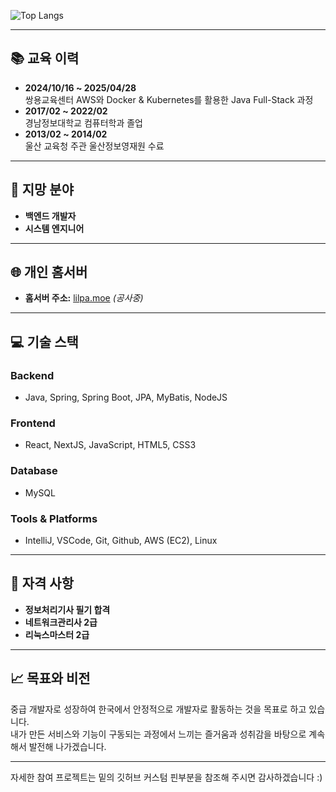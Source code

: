 ![Top Langs](https://github-readme-stats.vercel.app/api/top-langs/?username=clover0309&layout=compact&theme=dark)

---

## 📚 교육 이력
- **2024/10/16 ~ 2025/04/28**  
  쌍용교육센터 AWS와 Docker & Kubernetes를 활용한 Java Full-Stack 과정
- **2017/02 ~ 2022/02**  
  경남정보대학교 컴퓨터학과 졸업
- **2013/02 ~ 2014/02**  
  울산 교육청 주관 울산정보영재원 수료

---

## 🎯 지망 분야
- **백엔드 개발자**
- **시스템 엔지니어**

---

## 🌐 개인 홈서버
- **홈서버 주소:** [lilpa.moe](http://lilpa.moe) *(공사중)*

---

## 💻 기술 스택
### Backend
- Java, Spring, Spring Boot, JPA, MyBatis, NodeJS

### Frontend
- React, NextJS, JavaScript, HTML5, CSS3

### Database
- MySQL

### Tools & Platforms
- IntelliJ, VSCode, Git, Github, AWS (EC2), Linux

---

## 🏅 자격 사항
- **정보처리기사 필기 합격**
- **네트워크관리사 2급**
- **리눅스마스터 2급**

---

## 📈 목표와 비전
중급 개발자로 성장하여 한국에서 안정적으로 개발자로 활동하는 것을 목표로 하고 있습니다.  
내가 만든 서비스와 기능이 구동되는 과정에서 느끼는 즐거움과 성취감을 바탕으로 계속해서 발전해 나가겠습니다.

---

자세한 참여 프로젝트는 밑의 깃허브 커스텀 핀부분을 참조해 주시면 감사하겠습니다 :)
